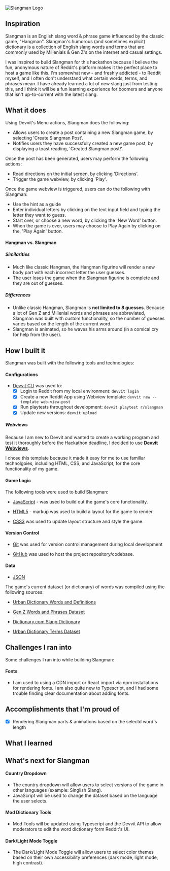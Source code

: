 ![Slangman Logo](https://i.im.ge/2024/12/15/zPdSOy.logo.png)

## Inspiration

Slangman is an English slang word & phrase game influenced by the classic game, "Hangman". Slangman's humorous (and sometimes explicit) dictionary is a collection of English slang words and terms that are commonly used by Millenials & Gen Z's on the internet and casual settings. 

I was inspired to build Slangman for this hackathon because I believe the fun, anonymous nature of Reddit's platform makes it the perfect place to host a game like this. I'm somewhat new - and freshly addicted - to Reddit myself, and I often don't understand what certain words, terms, and phrases mean. I have already learned a lot of new slang just from testing this, and I think it will be a fun learning experience for boomers and anyone that isn't up-to-current with the latest slang.

## What it does

Using Devvit's Menu actions, Slangman does the following: 
- Allows users to create a post containing a new Slangman game, by selecting 'Create Slangman Post'.
- Notifies users they have successfully created a new game post, by displaying a toast reading, 'Created Slangman post!'.

Once the post has been generated, users may perform the following actions:
- Read directions on the initial screen, by clicking 'Directions'.
- Trigger the game webview, by clicking 'Play'.

Once the game webview is triggered, users can do the following with Slangman:
- Use the hint as a guide
- Enter individual letters by clicking on the text input field and typing the letter they want to guess.
- Start over, or choose a new word, by clicking the 'New Word' button.
- When the game is over, users may choose to Play Again by clicking on the, 'Play Again' button.

#### Hangman vs. Slangman

##### Similarities
- Much like classic Hangman, the Hangman figurine will render a new body part with each incorrect letter the user guesses. 
- The user loses the game when the Slangman figurine is complete and they are out of guesses. 

##### Differences
- Unlike classic Hangman, Slangman is **not limited to 8 guesses**. Because a lot of Gen Z and Millenial words and phrases are abbreviated, Slangman was built with custom functionality, so the number of guesses varies based on the length of the current word.
- Slangman is animated, so he waves his arms around (in a comical cry for help from the user).

## How I built it

Slangman was built with the following tools and technologies:

#### Configurations

- [Devvit CLI](https://developers.reddit.com/docs/dev_guide) was used to:
    - [X] Login to Reddit from my local environment:  `devvit login`
    - [X] Create a new Reddit App using Webview template: `devvit new --template web-view-post`
    - [X] Run playtests throughout development: `devvit playtest r/slangman`
    - [X] Update new versions: `devvit upload`

##### Webviews

Because I am new to Devvit and wanted to create a working program and test it thoroughly before the Hackathon deadline, I  decided to use **[Devvit Webviews](https://developers.reddit.com/docs/webviews)**. 

I chose this template because it made it easy for me to use familiar technolgoies, including HTML, CSS, and JavaScript, for the core functionality of my game.

#### Game Logic 

The following tools were used to build Slangman:

- [JavaScript](https://developer.mozilla.org/en-US/docs/Web/JavaScript) - was used to build out the game's core functionality.
  
- [HTML5](https://developer.mozilla.org/en-US/docs/Glossary/HTML5) - markup was used to build a layout for the game to render. 

- [CSS3](https://developer.mozilla.org/en-US/docs/Web/CSS) was used to update layout structure and style the game.

#### Version Control

- [Git](https://git-scm.com/doc) was used for version control management during local development

- [GitHub](https://github.com) was used to host the project repository/codebase.

#### Data

- [JSON](https://www.json.org/json-en.html) 
  
The game's current dataset (or dictionary) of words was compiled using the following sources:

- [Urban Dictionary Words and Definitions](https://www.kaggle.com/datasets/therohk/urban-dictionary-words-dataset)

- [Gen Z Words and Phrases Dataset](https://www.kaggle.com/datasets/tawfiayeasmin/gen-z-words-and-phrases-dataset)

- [Dictionary.com Slang Dictionary](https://www.dictionary.com/e/slang/)

- [Urban Dictionary Terms Dataset](https://www.kaggle.com/datasets/athontz/urban-dictionary-terms)

## Challenges I ran into

Some challenges I ran into while building Slangman:

#### Fonts

- I am used to using a CDN import or React import via npm installations for rendering fonts. I am also quite new to Typescript, and I had some trouble finding clear documentation about adding fonts.
  
## Accomplishments that I'm proud of

- [X] Rendering Slangman parts & animations based on the selectd word's length

## What I learned

## What's next for Slangman

#### Country Dropdown

- The country dropdown will allow users to select versions of the game in other languages (example: Singlish Slang).
- JavaScript will be used to change the  dataset based on the language the user selects.

#### Mod Dictionary Tools

- Mod Tools will be updated using Typescript and the Devvit API to allow moderators to edit the word dictionary form Reddit's UI.

#### Dark/Light Mode Toggle

- The Dark/Light Mode Toggle will allow users to select color themes based on their own accessibility preferences (dark mode, light mode, high contrast).